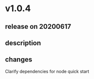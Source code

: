 # v1.0.4

## release on 20200617

## description

## changes

Clarify dependencies for node quick start

